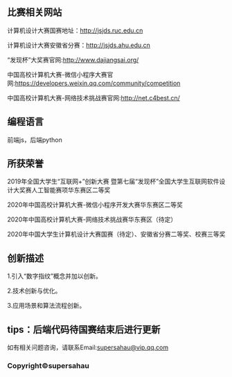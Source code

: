 ## 比赛相关网站
计算机设计大赛国赛地址：http://jsjds.ruc.edu.cn

计算机设计大赛安徽省分赛：http://jsjds.ahu.edu.cn

“发现杯”大奖赛官网:http://www.dajiangsai.org/

中国高校计算机大赛-微信小程序大赛官网:https://developers.weixin.qq.com/community/competition

中国高校计算机大赛-网络技术挑战赛官网:http://net.c4best.cn/
## 编程语言
前端js，后端python
## 所获荣誉
2019年全国大学生“互联网+”创新大赛 暨第七届“发现杯”全国大学生互联网软件设计大奖赛人工智能赛项华东赛区二等奖

2020年中国高校计算机大赛-微信小程序开发大赛华东赛区二等奖

2020年中国高校计算机大赛-网络技术挑战赛华东赛区（待定）

2020年中国大学生计算机设计大赛国赛（待定）、安徽省分赛二等奖、校赛三等奖
## 创新描述
1.引入“数字指纹”概念并加以创新。

2.技术创新与优化。

3.应用场景和算法流程创新。

## tips：后端代码待国赛结束后进行更新

如有相关问题咨询，请联系Email:supersahau@vip.qq.com

### Copyright©supersahau
